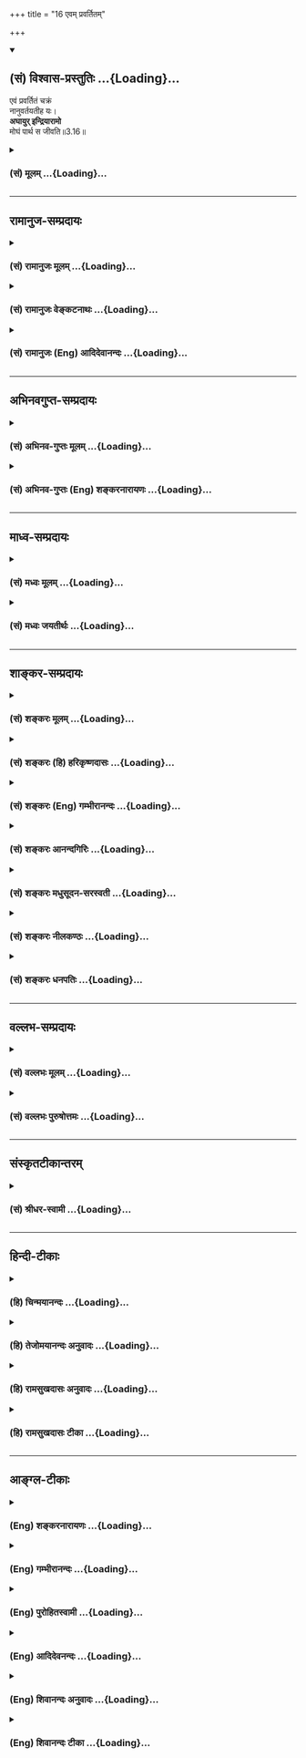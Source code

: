 +++
title = "16 एवम् प्रवर्तितम्"

+++
<div class="js_include" newlevelforh1="2" title="(सं) विश्वास-प्रस्तुतिः" unfilled url="/mahAbhAratam/vyAsaH/shlokashaH/06-bhIShma-parva/03-bhagavad-gItA-parva/saMskRtam/vishvAsa-prastutiH/03_karma-yogaH/16_evam_pravartitam.md">
<details open><summary><h2>(सं) विश्वास-प्रस्तुतिः ...{Loading}...</h2></summary>

एवं प्रवर्तितं चक्रं  
नानुवर्तयतीह यः।  
**अघायुर् इन्द्रियारामो**  
मोघं पार्थ स जीवति॥3.16॥
</details>
</div>
<div class="js_include collapsed" newlevelforh1="3" title="(सं) मूलम्" unfilled url="/mahAbhAratam/vyAsaH/shlokashaH/06-bhIShma-parva/03-bhagavad-gItA-parva/saMskRtam/mUlam/03_karma-yogaH/16_evam_pravartitam.md">
<details><summary><h3>(सं) मूलम् ...{Loading}...</h3></summary>

एवं प्रवर्तितं चक्रं नानुवर्तयतीह यः।  
अघायुरिन्द्रियारामो मोघं पार्थ स जीवति।।3.16।।
</details>
</div>


_________________
## रामानुज-सम्प्रदायः
<div class="js_include collapsed" newlevelforh1="3" title="(सं) रामानुजः मूलम्" unfilled url="/mahAbhAratam/vyAsaH/shlokashaH/06-bhIShma-parva/03-bhagavad-gItA-parva/saMskRtam/rAmAnujaH/mUlam/03_karma-yogaH/16_evam_pravartitam.md">
<details><summary><h3>(सं) रामानुजः मूलम् ...{Loading}...</h3></summary>

।।3.16।।**एवं** परमपुरुषेण **प्रवर्तितम्** इदं **चक्रम्**अन्नाद् भवन्ति
भूतानि इत्यत्र भूतशब्दनिर्दिष्टानि सजीवानि शरीराणि। पर्जन्यादन्नम्
यज्ञात् पर्जन्यः यज्ञश्च कर्तृव्यापारानुरूपात् कर्मणः कर्म च सजीवात्
शरीरात् सजीवं शरीरं च पुनरन्नाद् इति अन्योन्यकार्यकारणभावेन चक्रवत्
परिवर्तमानम् **इह** साधने वर्तमानो **यः** कर्मयोगाधिकारी ज्ञानयोगाधिकारी
वा **न अनुवर्तयति** न प्रवर्तयति यज्ञशिष्टेन देहधारणम् अकुर्वन् सः
**अघायुः** भवति अघारम्भाय एव अस्य आयुः अघपरिणतं वा उभयरूपं वा सः
अघायुः। अत एव **इन्द्रियारामो** भवति न आत्मारामः इन्द्रियाणि एव अस्य
उद्यानानि भवन्ति अयज्ञशिष्टवर्द्धितदेहमनस्त्वेन उद्रिक्तरजस्तमस्कः
आत्मावलोकनविमुखतया विषयभोगैकरतिः भवति अतो ज्ञानयोगादौ यतमानः अति
निष्फलप्रयत्नतया **मोघं पार्थ स जीवति। असाधनायत्तात्मदर्शनस्य मुक्तस्य एव
महायज्ञादिवर्णाश्रमोचितकर्मानारम्भ इत्याह**

</details>
</div>
<div class="js_include collapsed" newlevelforh1="3" title="(सं) रामानुजः वेङ्कटनाथः" unfilled url="/mahAbhAratam/vyAsaH/shlokashaH/06-bhIShma-parva/03-bhagavad-gItA-parva/saMskRtam/rAmAnujaH/venkaTanAthaH/03_karma-yogaH/16_evam_pravartitam.md">
<details><summary><h3>(सं) रामानुजः वेङ्कटनाथः ...{Loading}...</h3></summary>

  
  
।।3.16।। प्रवर्तितमित्यस्य प्रवर्तकापेक्षायांसह यज्ञैः 2।10 इत्यादिना
प्रकृतोदेवान् भावयत 3।11 इत्यादिना यज्ञेषु प्रजाः प्रवर्तयन्
प्रजापतिरेवासौ भवितुमर्हतीत्यभिप्रायेणोक्तं परमपुरुषेणेति।
लोकदृष्टिशास्त्रदृष्टिभ्यां
सिद्धमन्याशक्यत्वमपरोक्षयतेवोक्तंइदमिति। अन्नात् इत्यादिना पुनरपिअन्नात्
इत्यन्तेन चक्रत्वं व्यज्यते। न तावदत्र भूतशब्देन भवनक्रियायोगिमात्रं
निर्दिश्यते महदादेः कार्यस्यान्नजन्यत्वाभावात् अत एव न महाभूतानि नापि
वेतालादिसहपठितभूतजातिः तत्कथनस्यात्रानुपयुक्तत्वात् अन्नजन्यत्वे
विशेषाभावाच्च। नापि शरीरमात्रं केवलस्य शरीरस्यानुत्पत्तेः
शरीरलक्षणाक्रान्तस्य सर्वस्यान्नजन्यत्वाभावाच्च नापि केवलजीवः
तत्स्वरूपनित्यत्वादेरुक्तत्वात्। अतः परिशेषाद्भूतशब्दोऽत्र
जीवविशिष्टाचित्परिणामविशेषपर इत्यभिप्रायेणोक्तंसजीवानि शरीराणीति। कर्म
ब्रह्मोद्भवंब्रह्माक्षरसमुद्भवम् इत्याभ्यां फलितं समुच्चित्य
चक्रत्वसिद्ध्यर्थं निर्दिशतिकर्म
सजीवाच्छरीरादिति। अन्योन्यकार्यकारणभावेनेति यथासम्भवं साक्षात्परम्परया च
सिद्धमुक्तम् न हि साक्षात् सर्वेषामन्योन्यकार्यत्वं कारणत्वं वा
अन्योन्याश्रयग्रस्तत्वात् यद्वा कस्यचित्कार्यत्वं कस्यचित्कारणत्वं च
सङ्कलय्यान्योन्यकार्यकारणभाव उक्तः। चक्रशब्दोपचारनिमित्तं व्यनक्ति
चक्रवत्परिवर्तमानमिति। इह लोके वर्तमानो यः पुरुष इति अधिकरणाधिकर्तव्ययोः
सामान्यनिर्देशादपि इह साधने वर्तमानो योऽधिकारिविशेष इति विशेषपरामर्श
एवोचितः इदं शब्दादेः सन्निहितपरामर्शप्रावण्यात् अनपेक्षिताभिधानादपि
अपेक्षिताभिधानौचित्याच्च इतिसाधने वर्तमाने इत्यादेर्भावः।
अनुवर्तयतीत्यत्रानुमन्तृत्वादिमात्रव्यवच्छेदार्थं
पुरुषव्यापारप्राधान्यद्योतनार्थं चप्रवर्तयतीति व्याख्यातम्। श्लोके
चानुशब्दप्रयोगः परमपुरुषप्रवर्तितानुप्रवर्तनरूपत्वात् प्रवाहरूपत्वाद्वा।
अघायुरित्यादीनां त्रयाणां पृथक्पृथग्दोषत्वव्यक्त्यर्थं
पूर्वपूर्वस्योत्तरोत्तरहेतुत्वज्ञापनार्थं च भवतीति पृथग्वाक्यकरणम्।
अघकारणत्वादपकार्यत्वात्
उभयसङ्ग्राहकाघसम्बन्धित्वमात्राद्वाऽत्राघशब्देनायुषो लक्षणेत्यभिप्रायेण
अघारम्भायैवेत्यादि निर्वाहत्रयमुक्तम् अत एवेति।
उक्तप्रकारेणाघायुष्ट्वादेवेत्यर्थः। इन्द्रियारामः इत्यस्याभिप्रेतं
व्यवच्छेद्यमाह नात्माराम इति।
विशेषणत्वादिसिद्धव्यवच्छेदाभिप्रायसिद्ध्यर्थं समासतदंशयोरर्थमाह
इन्द्रियाण्येवेति। इन्द्रियाणां कथमारामत्वमिति शङ्कायांएवं प्रवर्तितम्
इत्यादिनाइन्द्रियारामः इत्यन्तेन फलितमाह अयज्ञशिष्टेति। अत इति
विषयभोगैकरतित्वादित्यर्थः। स इति निर्देशस्य
पूर्वव्याख्यातप्रकारयच्छब्दार्थविषयत्वात्। मोघशब्दस्य
निष्फलप्रयत्नताविषयस्य प्रतिहन्तव्यप्रयत्नसाकाङ्क्षत्वाच्चाह ज्ञानयोगादौ
यतमानोऽपीति।

</details>
</div>
<div class="js_include collapsed" newlevelforh1="3" title="(सं) रामानुजः (Eng) आदिदेवानन्दः" unfilled url="/mahAbhAratam/vyAsaH/shlokashaH/06-bhIShma-parva/03-bhagavad-gItA-parva/saMskRtam/rAmAnujaH/english/AdidevAnandaH/03_karma-yogaH/16_evam_pravartitam.md">
<details><summary><h3>(सं) रामानुजः (Eng) आदिदेवानन्दः ...{Loading}...</h3></summary>

3.16 Thus this wheel is set in motion by the Supreme Person: From food arise embodied selves which are denoted by the word 'beings': from rain food; from sacrifice rain; sacrifice from activities which constitute the exercise of an agent; and activity from the embodied self; and again the body endowed with life from food. In this manner there is a seence which revolves like a wheel through the mutual relations of cause and effect. Hence, He who is engaged in spiritual practice - whether one is alified for Karma Yoga or Jnana Yoga - if he does not follow, i.e., does not keep in motion the wheel which revolves in a circle through mutual relation of cause and effect - that person by not maintaining his bodily subsistence by means of the 'remainder of sacrifice,' lives in sin. His life begins in sin or develops in sin, or is of both these kinds; he lives the life of sin. Thus he is a reveller in his senses and not in his self. The senses become the pleasure-gardens of one whose mind and body are not nourished by the 'remainders of sacrifices.' Rajas and Tamas preponderate in his body. Being thus turned away from the vision of the self, he rejoices only in the enjoyment of the senses. Therefore,
even if he were to attempt for the vision of the self, it will be fruitless. So he lives in vain, O Arjuna. Sri Krsna now says that there is no need for the performance of the 'great sacrifices' etc., according to his station and stage of life, only in respect of a liberated person whose vision of the self does not depend on any external means.

</details>
</div>


_________________
## अभिनवगुप्त-सम्प्रदायः
<div class="js_include collapsed" newlevelforh1="3" title="(सं) अभिनव-गुप्तः मूलम्" unfilled url="/mahAbhAratam/vyAsaH/shlokashaH/06-bhIShma-parva/03-bhagavad-gItA-parva/saMskRtam/abhinava-guptaH/mUlam/03_karma-yogaH/16_evam_pravartitam.md">
<details><summary><h3>(सं) अभिनव-गुप्तः मूलम् ...{Loading}...</h3></summary>

।।3.16।। एवमिति। यस्तु एवं नाङ्गीकरोति स पापमयः। यतः +++(N अतः)+++ स
इन्द्रियेष्वेव रमते नात्मनि।

</details>
</div>
<div class="js_include collapsed" newlevelforh1="3" title="(सं) अभिनव-गुप्तः (Eng) शङ्करनारायणः" unfilled url="/mahAbhAratam/vyAsaH/shlokashaH/06-bhIShma-parva/03-bhagavad-gItA-parva/saMskRtam/abhinava-guptaH/english/shankaranArAyaNaH/03_karma-yogaH/16_evam_pravartitam.md">
<details><summary><h3>(सं) अभिनव-गुप्तः (Eng) शङ्करनारायणः ...{Loading}...</h3></summary>

3.16 Evam etc. On the other hand, he, who does not accept as stated
above, is full of sins. For, he enjoys only in the sense-organs and not
in the Self.

</details>
</div>


_________________
## माध्व-सम्प्रदायः
<div class="js_include collapsed" newlevelforh1="3" title="(सं) मध्वः मूलम्" unfilled url="/mahAbhAratam/vyAsaH/shlokashaH/06-bhIShma-parva/03-bhagavad-gItA-parva/saMskRtam/madhvaH/mUlam/03_karma-yogaH/16_evam_pravartitam.md">
<details><summary><h3>(सं) मध्वः मूलम् ...{Loading}...</h3></summary>

।।3.16।। तानि चाक्षराणि भूताभिव्यङ्ग्यानीति चक्रम्। तदेतज्जगच्चक्रं यो
नानुवर्तयति स तद्विनाशकत्वादघायुः पापनिमित्तमेव यस्यायुः सोऽघायुः।

</details>
</div>
<div class="js_include collapsed" newlevelforh1="3" title="(सं) मध्वः जयतीर्थः" unfilled url="/mahAbhAratam/vyAsaH/shlokashaH/06-bhIShma-parva/03-bhagavad-gItA-parva/saMskRtam/madhvaH/jayatIrthaH/03_karma-yogaH/16_evam_pravartitam.md">
<details><summary><h3>(सं) मध्वः जयतीर्थः ...{Loading}...</h3></summary>

।।3.16।। नन्वत्र कार्यकारणपरम्परैवोक्ता न चक्रं तत्कथं उच्यतेएवं
प्रवर्तितं चक्रम् इति तत्राह **तानि चे**ति। तानि वेदाख्यानि।
चक्राप्रवृत्तौ कथमघायुष्ट्वादिकं इत्यतो व्याचष्टे **तदेतदि**ति।
आयुषोऽघत्वाभावात् कथमघायुः इत्यत आह **पापे**ति।
तादर्थ्यात्ताच्छब्द्यमित्यर्थः।

</details>
</div>


_________________
## शाङ्कर-सम्प्रदायः
<div class="js_include collapsed" newlevelforh1="3" title="(सं) शङ्करः मूलम्" unfilled url="/mahAbhAratam/vyAsaH/shlokashaH/06-bhIShma-parva/03-bhagavad-gItA-parva/saMskRtam/shankaraH/mUlam/03_karma-yogaH/16_evam_pravartitam.md">
<details><summary><h3>(सं) शङ्करः मूलम् ...{Loading}...</h3></summary>

।।3.16।। **एवम्** इत्थम् ईश्वरेण वेदयज्ञपूर्वक जगच्**चक्रं**
**प्रवर्तितं न अनुवर्तयति इह** लोके **यः** कर्मणि अधिकृतः सन् **अघायुः**
अघं पापम् आयुः जीवनं यस्य सः अघायुः पापजीवनः इति यावत्।
**इन्द्रियारामः** इन्द्रियैः आरामः आरमणम् आक्रीडा विषयेषु यस्य सः
इन्द्रियारामः **मोघं** वृथा **हे पार्थ स जीवति**।। तस्मात् अज्ञेन
अधिकृतेन कर्तव्यमेव कर्मेति प्रकरणार्थः। प्राक्
आत्मज्ञाननिष्ठायोग्यताप्राप्तेः तादर्थ्येन कर्मयोगानुष्ठानम् अधिकृतेन
अनात्मज्ञेन कर्तव्यमेवेत्येतत् न कर्मणामनारम्भात् इत्यत आरभ्य
शरीरयात्रापि च ते न प्रसिध्येदकर्मणः इत्येवमन्तेन प्रतिपाद्य यज्ञार्थात्
कर्मणोऽन्यत्र इत्यादिना मोघं पार्थ स जीवति इत्येवमन्तेनापि ग्रन्थेन
प्रासङ्गिकम् अधिकृतस्य अनात्मविदः कर्मानुष्ठाने बहु कारणमुक्तम्। तदकरणे
च दोषसंकीर्तनं कृतम्।। एवं स्थिते किमेवं प्रवर्तितं चक्रं
सर्वेणानुवर्तनीयम् आहोस्वित् पूर्वोक्तकर्मयोगानुष्ठानोपायप्राप्याम्
अनात्मविदः ज्ञानयोगेनैव निष्ठाम् आत्मविद्भिः साङ्ख्यैः
अनुष्ठेयामप्राप्तेनैव इत्येवमर्थम् अर्जुनस्य प्रश्नमाशङ्क्य स्वयमेव वा
शास्त्रार्थस्य विवेकप्रतिपत्त्यर्थम् एतं वै तमात्मानं विदित्वा
निवृत्तमिथ्याज्ञानाः सन्तः ब्राह्मणाः मिथ्याज्ञानवद्भिः अवश्यं
कर्तव्येभ्यः पुत्रैषणादिभ्यो व्युत्थायाथ भिक्षाचर्यं
शरीरस्थितिमात्रप्रयुक्तं चरन्ति न तेषामात्मज्ञाननिष्ठाव्यतिरेकेण अन्यत्
कार्यमस्ति इत्येवं श्रुत्यर्थमिह गीताशास्त्रे
प्रतिपिपादयिषितमाविष्कुर्वन् आह भगवान्

</details>
</div>
<div class="js_include collapsed" newlevelforh1="3" title="(सं) शङ्करः (हि) हरिकृष्णदासः" unfilled url="/mahAbhAratam/vyAsaH/shlokashaH/06-bhIShma-parva/03-bhagavad-gItA-parva/saMskRtam/shankaraH/hindI/harikRShNadAsaH/03_karma-yogaH/16_evam_pravartitam.md">
<details><summary><h3>(सं) शङ्करः (हि) हरिकृष्णदासः ...{Loading}...</h3></summary>

।।3.16।। इस लोकमें जो मनुष्य कर्माधिकारी होकर इस प्रकार ईश्वरद्वारा वेद
और यत्नपूर्वक चलाये हुए इस जगत्चक्रके अनुसार ( वेदाध्ययनयज्ञादि ) कर्म
नहीं करता हे पार्थ वह पापायु अर्थात् पापमय जीवनवाला और इन्द्रियारामी
अर्थात् इन्द्रियोंद्वारा विषयोंमें रमण करनेवाला व्यर्थ ही जीता है उस
पापीका जीना व्यर्थ ही है। इसलिये इस प्रकरणका अर्थ यह हुआ कि अज्ञानी
अधिकारीको कर्म अवश्य करना चाहिये। अनात्मज्ञ अधिकारी पुरुषको आत्मज्ञानकी
योग्यता प्राप्त होनेके पहले ज्ञाननिष्ठाप्राप्तिके लिये कर्मयोगका
अनुष्ठान अवश्य करना चाहिये यह न कर्मणामनारम्भात् यहाँसे लेकर
शरीरयात्रापि च ते न प्रसिद्ध्येदकर्मणः इस श्लोकतकके वर्णनसे प्रतिपादन
करके यज्ञार्थात्कर्मणोऽन्यत्र से लेकर मोघं पार्थ स जीवति तकके ग्रन्थसे
भी आत्मज्ञानसे रहित कर्माधिकारीके लिये कर्मोंके अनुष्ठान करनेमें बहुतसे
प्रसङ्गानुकूल कारण कहे गये तथा उन कर्मोंके न करनेमें बहुतसे दोष भी
बतलाये गये। यदि ऐसा है तो क्या इस प्रकार चलाये हुए इस सृष्टिचक्रके
अनुसार सभीको चलना चाहिये अथवा पूर्वोक्त कर्मयोगानुष्ठानरूप उपायसे
प्राप्त होनेवाली और आत्मज्ञानी साङ्ख्ययोगियोंद्वारा सेवन किये जाने योग्य
ज्ञानयोगसे ही सिद्ध होनेवाली निष्ठाको न प्राप्त हुए अनात्मज्ञको ही इसके
अनुसार बर्तना चाहिये ( या तो ) इस प्रकार अर्जुनके प्रश्नकी आशङ्का करके (
भगवान् बोले )

</details>
</div>
<div class="js_include collapsed" newlevelforh1="3" title="(सं) शङ्करः (Eng) गम्भीरानन्दः" unfilled url="/mahAbhAratam/vyAsaH/shlokashaH/06-bhIShma-parva/03-bhagavad-gItA-parva/saMskRtam/shankaraH/english/gambhIrAnandaH/03_karma-yogaH/16_evam_pravartitam.md">
<details><summary><h3>(सं) शङ्करः (Eng) गम्भीरानन्दः ...{Loading}...</h3></summary>

3.16 O Partha, sah, he; jivati, lives; mogham, in vain; yah, who, though
competent for action; na anuvartayati, does not follow; iha, here, in
the world; cakram, the wheel of the world; evam, thus; pravartitam, set
in motion, by God, on the basis of the Vedas and the sacrifices;
aghayuh, whose life (ayuh) is sinful (agham), i.e. whose life is vile;
and indriya-aramah, who indulges in the senses-who has his arama, sport,
enjoyment, with objects, indriyaih, through the senses. Therefore, the
gist of the topic under discussion is that action must be undertaken by
one who is alified (for action) but is unenlightened. In the verses
beginning from, '(A person does not attain freedom from action by
adstaining from action' (4) and ending with, 'You perform the obligatory
duties৷৷.And, through inaction, even the maintenance of your body will
not be possible' (8), it has been proved that before one attains fitness
for steadfastness in the knowledge of the Self, it is the bounden duty
of a person who is alified for action, but is not enlightened, to
undertake Karma-yoga for that purpose. And then, also in the verses
commencing from '(This man becomes bound) by actions other than that
action meant for God' (9) and ending with 'O Partha, he lives in vain,'
many reasons \[Such as, that it pleases God, secures the affection of
the gods, and so on.\] have been incidentally stated as to why a
competent person has to undertake actions; and the evils arising from
their non-performance have also been emphatically declared. Such being
the conclusion, the estion arises whether the wheel thus set in motion
should be followed by all, or only by one who is ignorant of the Self
and has not attained to the steadfastness which is fit to be practised
by the Sankhyas, the knowers of the Self, through the Yoga of Knowledge
only, and which is acired by one ignorant of the Self through the means
of the practice of Karma-yoga mentioned above; Either anticipating
Arjuna's estion to this effect, or in order to make the meaning of the
scripture (Gita) clearly understood, the Lord, revealing out of His own
accord that the following substance of the Upanisads-Becoming freed from
false knowledge by knowing this very Self, the Brahmanas renounce what
is a compulsory duty for those having false knoweldge, viz, desire for
sons, etc., and then lead a mendicant life just for the purpose of
maintaining the body; they have no duty to perform other than
steadfastness in the knowledge of the Self (cf. Br. 3.5.1)-has been
presented here in the Gita, says:

</details>
</div>
<div class="js_include collapsed" newlevelforh1="3" title="(सं) शङ्करः आनन्दगिरिः" unfilled url="/mahAbhAratam/vyAsaH/shlokashaH/06-bhIShma-parva/03-bhagavad-gItA-parva/saMskRtam/shankaraH/AnandagiriH/03_karma-yogaH/16_evam_pravartitam.md">
<details><summary><h3>(सं) शङ्करः आनन्दगिरिः ...{Loading}...</h3></summary>

।।3.16।। अधिकृतेनाध्ययनादिद्वारा
जगच्चक्रमनुवर्तनीयमन्यथेश्वराज्ञातिलङ्घिनस्तस्य प्रत्यवायः स्यादित्याह
**एवमिति।**न कर्मणामनारम्भात् इत्यादिनोक्तमुपसंहरति **तस्मादिति।**
जगच्चक्रस्य प्रागुक्तप्रकारेणानुवर्तने वृथा जीवनमघसाधनं
यस्मात्तस्माज्जीवता नियतं कर्म कर्तव्यमित्यर्थः। यद्यधिकृतेन कर्तव्यमेव
कर्म तर्हि किमित्यज्ञेनेति विशिष्यते ज्ञाननिष्ठेनापि
तत्कर्तव्यमेवाधिकृतत्वाविशेषादित्याशङ्क्य पूर्वोक्तमनुवदति **प्रागिति।**
नहि ज्ञानकर्मणोर्विरोधाज्ज्ञाननिष्ठेन कर्म कर्तुं शक्यते तथा
चानात्मज्ञेनैव चित्तशुद्ध्यादिपरंपरया ज्ञानार्थं कर्मानुष्ठेयमिति
प्रतिपादितमित्यर्थः। तर्हि यज्ञार्थादित्यादि। किमर्थं नहि तत्र
ज्ञाननिष्ठा प्रतिपाद्यते कर्मनिष्ठा तु पूर्वमेवोक्तत्वान्नात्र
वक्तव्येत्याशङ्क्य वृत्तमर्थान्तरमनुवदति **प्रतिपाद्येति।**
प्रासङ्गिकमज्ञस्य कर्मकर्तव्यतोक्तिप्रसङ्गागतमिति यावद्
बहुकारणमीश्वरप्रसादो देवताप्रीतिश्चेत्यादि दोषसंकीर्तनंतैर्दत्तानप्रदाय
इत्यादि।

</details>
</div>
<div class="js_include collapsed" newlevelforh1="3" title="(सं) शङ्करः मधुसूदन-सरस्वती" unfilled url="/mahAbhAratam/vyAsaH/shlokashaH/06-bhIShma-parva/03-bhagavad-gItA-parva/saMskRtam/shankaraH/madhusUdana-sarasvatI/03_karma-yogaH/16_evam_pravartitam.md">
<details><summary><h3>(सं) शङ्करः मधुसूदन-सरस्वती ...{Loading}...</h3></summary>

।।3.16।। भवत्वेवं ततः किं फलितमित्याह आदौ
परमेश्वरात्सर्वावभासकनित्यनिर्दोषवेदाविर्भावः ततः
कर्मपरिज्ञानंततोऽनुष्ठानाद्धर्मोत्पादः ततः पर्जन्यस्ततोऽन्नं ततो भूतानि
पुनस्तथैव भूतानां कर्मप्रवृत्तिरित्येवं परमेश्वरेण प्रवर्तितं चक्रं
सर्वजगन्निर्वाहकं यो नानुवर्तयति नानुतिष्ठति सोऽघायुः पापजीवनो मोघं
व्यर्थमेव जीवति। हे पार्थ तस्य जीवनान्मरणमेव वरम्। जन्मान्तरे
धर्मानुष्ठानसंभवादित्यर्थः। तथाच श्रुतिःअथो अयं वा आत्मा सर्वेषां
भूतानां लोकः स यज्जुहोति यद्यजते तेन देवानां लोकोऽथ यदनुब्रूते तेन
ऋषीणामथ यत्पितृभ्यो निपृणाति यत्प्रजामिच्छते तेन पितॄणामथ
यन्मनुष्यान्वासयते यदेभ्योऽशनं ददाति तेन मनुष्याणामथ यत्पशुभ्यस्तृणोदकं
विन्दति तेन पशूनां यदस्य गृहेषु श्वापदा वयांस्यापिपीलिकाभ्य उपजीवन्ति
तेन तेषां लोकः इति। ब्रह्मविदं व्यावर्तयति इन्द्रियाराम इति। यत
इन्द्रियैर्विषयेष्वारमति अतः कर्माधिकारी
संस्तदकरणात्पापमेवाविचिन्वन्व्यर्थमेव जीवतीत्यभिप्रायः।

</details>
</div>
<div class="js_include collapsed" newlevelforh1="3" title="(सं) शङ्करः नीलकण्ठः" unfilled url="/mahAbhAratam/vyAsaH/shlokashaH/06-bhIShma-parva/03-bhagavad-gItA-parva/saMskRtam/shankaraH/nIlakaNThaH/03_karma-yogaH/16_evam_pravartitam.md">
<details><summary><h3>(सं) शङ्करः नीलकण्ठः ...{Loading}...</h3></summary>

।।3.16।। भवत्वेवं ततः किं फलितमित्यत आह **एवमिति।** भूतानामादौ
वेदाधिगमस्ततः कर्मानुष्ठानं ततो देवानां तृप्तिस्ततो वृष्टिस्ततोऽन्नं ततो
भूतानि तेषां वेदाधिगम इत्येवंरूपं चक्रमिव चक्रं निरन्तरमावर्तमानं
जगद्यात्रानिर्वाहक नानुवर्तयति नानुतिष्ठति सोऽघायुः पापजीवनः
इन्द्रियारामो न तु धर्माराम आत्मारामो वा मोघं व्यर्थं दंशमशकादिवज्जीवति।
यस्त्वेतदनुवर्तयति स जगदुपकारको धन्य इति भावः। तथा च श्रुतिःअथो अयं वा
आत्मा सर्वेषां भूतानां लोकः स यज्जुहोति यद्यजते तेन देवानां लोकोऽथ
यदनुब्रूते तेन ऋषीणामथ यत्पितृभ्यो निपृणाति यत्प्रजामिच्छति तेन
पितॄणामथ यन्मनुष्यान्वासयते यदेभ्योऽशनं ददाति तेन मनुष्याणामथ
यत्पशुभ्यस्तृणोदकं विन्दति तेन पशूनां यदस्य गृहेषु श्वापदो
वयांस्यापिपीलिकाभ्य उपजीवन्ति तेन तेषां लोकः इति।

</details>
</div>
<div class="js_include collapsed" newlevelforh1="3" title="(सं) शङ्करः धनपतिः" unfilled url="/mahAbhAratam/vyAsaH/shlokashaH/06-bhIShma-parva/03-bhagavad-gItA-parva/saMskRtam/shankaraH/dhanapatiH/03_karma-yogaH/16_evam_pravartitam.md">
<details><summary><h3>(सं) शङ्करः धनपतिः ...{Loading}...</h3></summary>

।।3.16।। फलितमाह। एवमीश्वरेण वेदयज्ञपूर्वकं जगच्चकं प्रवर्तितं य इहलोके
कर्माधिकृतो नानुवर्तयति नानुतिष्ठति स अधायुरघं पापमायुर्जीवनं यस्य स
इन्द्रियैरारमणं विषयसेवनं यस्य सः व्यर्थं जीवति। त्वया तु
जगच्चक्रप्रवर्तकस्य ममानुसरणमवश्यं कर्तव्यमिति द्योतयन्नाह **पार्थेति।**
तस्मादज्ञेनाधिकृतेन कर्म कर्तव्यमेवेति प्रकरणार्थः।

</details>
</div>


_________________
## वल्लभ-सम्प्रदायः
<div class="js_include collapsed" newlevelforh1="3" title="(सं) वल्लभः मूलम्" unfilled url="/mahAbhAratam/vyAsaH/shlokashaH/06-bhIShma-parva/03-bhagavad-gItA-parva/saMskRtam/vallabhaH/mUlam/03_karma-yogaH/16_evam_pravartitam.md">
<details><summary><h3>(सं) वल्लभः मूलम् ...{Loading}...</h3></summary>

।।3.16।। यस्मादेवं प्रजापतिना कृतोपदेशेनैव भूतानां पुरुषार्थसिद्ध्यर्थं
कर्माज्ञप्तं प्रवर्त्तितम् तस्मात्तदननुवर्त्तयतो वृथैव जीवितमित्याह एवं
प्रवर्त्तित्तमिति। कर्मचक्रं कर्मणोऽनुशासनं वा यो नर इन्द्रियारामो
नानुसरति।

</details>
</div>
<div class="js_include collapsed" newlevelforh1="3" title="(सं) वल्लभः पुरुषोत्तमः" unfilled url="/mahAbhAratam/vyAsaH/shlokashaH/06-bhIShma-parva/03-bhagavad-gItA-parva/saMskRtam/vallabhaH/puruShottamaH/03_karma-yogaH/16_evam_pravartitam.md">
<details><summary><h3>(सं) वल्लभः पुरुषोत्तमः ...{Loading}...</h3></summary>

  
  
।।3.16।। एवं भगवदात्मकं कर्म यो न करोति तस्य व्यर्थं जीवनमित्याह एवमिति।
एवं प्रकारेण प्रवर्तितं चक्रं स्वतःप्रवृत्तं मदिच्छया मत्क्रीडार्थं
प्रवृत्तं यो नानुवर्तयति नानुतिष्ठति स अघायुः पापायुः पापमेवायुर्यस्य
तादृशः। इन्द्रियारामः इन्द्रियेष्वेव इन्द्रियार्थं वा आरमति न तु मदर्थं
मयि वा अतो मोघं व्यर्थं स जीवति। पार्थेति सम्बोधनात् स्वभक्तत्वात्तव तथा
ज्ञानमनुचितमिति ज्ञापितम्।  
  

</details>
</div>


_________________
## संस्कृतटीकान्तरम्
<div class="js_include collapsed" newlevelforh1="3" title="(सं) श्रीधर-स्वामी" unfilled url="/mahAbhAratam/vyAsaH/shlokashaH/06-bhIShma-parva/03-bhagavad-gItA-parva/saMskRtam/shrIdhara-svAmI/03_karma-yogaH/16_evam_pravartitam.md">
<details><summary><h3>(सं) श्रीधर-स्वामी ...{Loading}...</h3></summary>

।।3.16।। यस्मादेवं परमेश्वरेणैव भूतानां पुरुषार्थसिद्धये कर्मादिचक्रं
प्रवर्तितं तस्मात्तदुकुर्वतो वृथैव जीवितमित्याह **एवमिति।**
परमेश्वरवाक्यभूताद्वेदाख्याद्ब्रह्मणः पुरुषाणां कर्मणि प्रवृत्तिः ततः
कर्मनिष्पत्तिः ततः पर्जन्यः ततोऽन्नम् ततो भूतानि भूतानां च पुनस्तथैव
कर्मणि प्रवृत्तिरित्येवं प्रवर्तितं चक्रं यो नानुवर्तयति नानुतिष्ठति
सोऽघायुः अघं पापरुपमायुर्यस्य सः। यत इन्द्रियैर्विषयेष्वेव रमति न तु
ईश्वराराधनार्थे कर्मणि। अतो मोघं व्यर्थ स जीवति।

</details>
</div>


_________________
## हिन्दी-टीकाः
<div class="js_include collapsed" newlevelforh1="3" title="(हि) चिन्मयानन्दः" unfilled url="/mahAbhAratam/vyAsaH/shlokashaH/06-bhIShma-parva/03-bhagavad-gItA-parva/hindI/chinmayAnandaH/03_karma-yogaH/16_evam_pravartitam.md">
<details><summary><h3>(हि) चिन्मयानन्दः ...{Loading}...</h3></summary>

।।3.16।। खनिज वनस्पति एवं पशु जगत् के समस्त सदस्य अपनी स्वाभाविक
प्रवृत्ति से ही यज्ञ भावना का पालन करते हुए प्रकृति में प्रवर्तित
कर्मचक्र के निर्विघ्न चलने में अपना योगदान देते हैं। केवल मनुष्य को ही
यह स्वतन्त्रता है कि चाहे तो वह इसका पालन करे अथवा विरोध। जब तक किसी
पीढ़ी के अधिकसेअधिक लोग सामंजस्यकेनियम के अनुसार जीवन जीते हैं तब तक
उतनी ही अधिक मात्रा में वे सुख समृद्धि से सम्पन्न होकर रहते हैं। ऐसे काल
को ही सामाजिक और सांस्कृतिक जीवन का स्वर्ण युग कहा जाता है।  
  
परन्तु सभी मनुष्यों के लिये सदैव यह सम्भव नहीं होता कि वे इस सनातन नियम
का दृढ़तापूर्वक पालन कर सकें। इतिहास के किसीकिसी काल में मनुष्य इस नियम
के विरुद्ध खड़ा हो जाता है और तब जीवन में शांति और विकास का राज्य विखरता
हुआ अन्त में मात्र खण्डहर रह जाता है। ऐसे तिमिराच्छन्न युग निराशा और
अशांति युद्ध और महामारी बाढ़ और अकाल से प्रताड़ित और त्रस्त युग होते
हैं। स्वाभाविक ही मन में यह प्रश्न उठता है कि सुख शान्ति का उज्ज्वल दिवस
अस्त होकर जगत् में निराशा और अविवेक की अन्धकारपूर्ण रात्रि आने का क्या
कारण है इसका उत्तर गीता में दिया गया हुआ है।  
  
व्यक्तियों से समाज बनता है। किसी समाज की उपलब्धियों के कारण हम उसे कितना
ही गौरवान्वित करें फिर भी समाज के निर्माता व्यक्तियों के व्यक्तिगत
योगदान की अवहेलना नहीं की जा सकती। व्यक्तियों के योग्य होने पर समाज
सरलता से आगे बढ़ता है। परन्तु इकाई रूप व्यक्तियों का त्रुटिपूर्णसंगठन
होने पर सम्पूर्ण समाज रूपी महल ही ढह जाता है। मनुष्य का विनाशकारी जीवन
प्रारम्भ होता है उसके अत्यधिक इन्द्रियों के विषय में रमने से देह को ही
अपना स्वरूप समझकर उसके पोषण एवं सुखसुविधाओं का ध्यान रखने में ही वे
व्यस्त हो जाते हैं। अत्यधिक देहासक्ति के कारण वे पशुवत विषयोपभोग के
अतिरिक्त जीवन का अन्य श्रेष्ठ लक्ष्य ही नहीं जानते और इसलिये उच्च जीवन
जीने के मार्ग के ज्ञान की भी उन्हे कोई आवश्यकता अनुभव नहीं होती। ऐसे युग
में कोई भी व्यक्ति यज्ञ की भावना से कर्म करने में प्रवृत्त नहीं होता
जिसके बिना उत्पादन के लिये अनुकूल परिस्थितियाँ (पर्जन्य) नहीं बनतीं
जिससे कि उत्पादन क्षमता (देव) आनन्ददायक पोषक वस्तुओं (अन्न) के रूप में
प्रगट हो सकें। विषयों के भोगियों को यहां इन्द्रिया रामा कहा गया जिनमें
से प्रत्येक व्यक्ति केवल अपने ही भोग की चिन्ता करता है और अनजाने ही
विश्व के कर्मचक्र में घर्षण उत्पन्न करता है। इन लोगों का जीवन पापपूर्ण
माना गया है और गीता का कथन है वे व्यर्थ ही जीते हैं।  
  
अब एक प्रश्न है क्या इस प्रकार प्रवर्तित चक्र का पालन सबको अनिवार्य है
अथवा केवल उसके लिये जिसे ज्ञानयोग में अभी निष्ठा प्राप्त नहीं हुई है
उत्तर में भगवान् कहते हैं

</details>
</div>
<div class="js_include collapsed" newlevelforh1="3" title="(हि) तेजोमयानन्दः अनुवादः" unfilled url="/mahAbhAratam/vyAsaH/shlokashaH/06-bhIShma-parva/03-bhagavad-gItA-parva/hindI/tejomayAnandaH/anuvAdaH/03_karma-yogaH/16_evam_pravartitam.md">
<details><summary><h3>(हि) तेजोमयानन्दः अनुवादः ...{Loading}...</h3></summary>

।।3.16।। जो पुरुष यहाँ इस प्रकार प्रवर्तित हुए चक्र का अनुवर्तन नहीं
करता हे पार्थ इंन्द्रियों में रमने वाला वह पाप आयु पुरुष व्यर्थ ही जीता
है।।  
  

</details>
</div>
<div class="js_include collapsed" newlevelforh1="3" title="(हि) रामसुखदासः अनुवादः" unfilled url="/mahAbhAratam/vyAsaH/shlokashaH/06-bhIShma-parva/03-bhagavad-gItA-parva/hindI/rAmasukhadAsaH/anuvAdaH/03_karma-yogaH/16_evam_pravartitam.md">
<details><summary><h3>(हि) रामसुखदासः अनुवादः ...{Loading}...</h3></summary>

।।3.16।। हे पार्थ! जो मनुष्य इस लोकमें इस प्रकार परम्परासे प्रचलित
सृष्टिचक्रके अनुसार नहीं चलता, वह इन्द्रियोंके द्वारा भोगोंमें रमण
करनेवाला अघायु (पापमय जीवन बितानेवाला) मनुष्य संसारमें व्यर्थ ही जीता
है।

</details>
</div>
<div class="js_include collapsed" newlevelforh1="3" title="(हि) रामसुखदासः टीका" unfilled url="/mahAbhAratam/vyAsaH/shlokashaH/06-bhIShma-parva/03-bhagavad-gItA-parva/hindI/rAmasukhadAsaH/TIkA/03_karma-yogaH/16_evam_pravartitam.md">
<details><summary><h3>(हि) रामसुखदासः टीका ...{Loading}...</h3></summary>

।।3.16।।***व्याख्या--*'पार्थ'--**नवें श्लोकमें प्रारम्भ किये हुए
प्रकरणका उपसंहार करते हुए भगवान् यहाँ अर्जुनके लिये पार्थ सम्बोधन देकर
मानो यह कह रहे हैं कि तुम उसी पृथा(कुन्ती) के पुत्र हो जिसने आजीवन कष्ट
सहकर भी अपने कर्तव्यका पालन किया था। अतः तुम्हारेसे भी अपने कर्तव्यकी
अवहेलना नहीं होनी चाहिये। जिस युद्धको तू घोर कर्म कह रहा है वह तेरे लिये
घोर कर्म नहीं प्रत्युत यज्ञ (कर्तव्य) है। इसका पालन करना ही सृष्टिचक्रके
अनुसार बरतना है और इसका पालन न करना सृष्टिचक्रके अनुसार न बरतना है।

</details>
</div>


_________________
## आङ्ग्ल-टीकाः
<div class="js_include collapsed" newlevelforh1="3" title="(Eng) शङ्करनारायणः" unfilled url="/mahAbhAratam/vyAsaH/shlokashaH/06-bhIShma-parva/03-bhagavad-gItA-parva/english/shankaranArAyaNaH/03_karma-yogaH/16_evam_pravartitam.md">
<details><summary><h3>(Eng) शङ्करनारायणः ...{Loading}...</h3></summary>

3.16. Whosoever does not roll forward the wheel, thus set in motion in this world, he is a man of sinful life rejoicing in the senses; and he lives in vain, O son of Prtha !

</details>
</div>
<div class="js_include collapsed" newlevelforh1="3" title="(Eng) गम्भीरानन्दः" unfilled url="/mahAbhAratam/vyAsaH/shlokashaH/06-bhIShma-parva/03-bhagavad-gItA-parva/english/gambhIrAnandaH/03_karma-yogaH/16_evam_pravartitam.md">
<details><summary><h3>(Eng) गम्भीरानन्दः ...{Loading}...</h3></summary>

3.16 O Partha, he lives in vain who does not follow here the wheel thus set in motion, whose life is sinful, and who indulges in the senses.

</details>
</div>
<div class="js_include collapsed" newlevelforh1="3" title="(Eng) पुरोहितस्वामी" unfilled url="/mahAbhAratam/vyAsaH/shlokashaH/06-bhIShma-parva/03-bhagavad-gItA-parva/english/purohitasvAmI/03_karma-yogaH/16_evam_pravartitam.md">
<details><summary><h3>(Eng) पुरोहितस्वामी ...{Loading}...</h3></summary>

3.16 Thus he who does not help the revolving wheel of sacrifice, but instead leads a sinful life, rejoicing in the gratification of his senses, O Arjuna, he breathes in vain.

</details>
</div>
<div class="js_include collapsed" newlevelforh1="3" title="(Eng) आदिदेवनन्दः" unfilled url="/mahAbhAratam/vyAsaH/shlokashaH/06-bhIShma-parva/03-bhagavad-gItA-parva/english/AdidevanandaH/03_karma-yogaH/16_evam_pravartitam.md">
<details><summary><h3>(Eng) आदिदेवनन्दः ...{Loading}...</h3></summary>

3.16 He who does not follow the wheel thus set in motion here, lives in sin, satisfying the senses, O Arjuna. He lives in vain.

</details>
</div>
<div class="js_include collapsed" newlevelforh1="3" title="(Eng) शिवानन्दः अनुवादः" unfilled url="/mahAbhAratam/vyAsaH/shlokashaH/06-bhIShma-parva/03-bhagavad-gItA-parva/english/shivAnandaH/anuvAdaH/03_karma-yogaH/16_evam_pravartitam.md">
<details><summary><h3>(Eng) शिवानन्दः अनुवादः ...{Loading}...</h3></summary>

3.16 He who does not follow here the wheel thus set revolving, who is of sinful life, rejoicing in the senses, he lives in vain, O Arjuna.

</details>
</div>
<div class="js_include collapsed" newlevelforh1="3" title="(Eng) शिवानन्दः टीका" unfilled url="/mahAbhAratam/vyAsaH/shlokashaH/06-bhIShma-parva/03-bhagavad-gItA-parva/english/shivAnandaH/TIkA/03_karma-yogaH/16_evam_pravartitam.md">
<details><summary><h3>(Eng) शिवानन्दः टीका ...{Loading}...</h3></summary>

3.16 एवम् thus; प्रवर्तितम् set revolving; चक्रम् wheel; न not;
अनुवर्तयति follows; इह here; यः who; अघायुः living in sin; इन्द्रियारामः
rejoicing in the senses; मोघम् in vain; पार्थ O Partha; सः he; जीवति
lives.Commentary This is the wheel of action set in motion by the Creator on the basis of the Veda and sacrifice.He who does not follow the wheel by studying the Vedas and performing the sacrifices prescribed therein but who indulges only in sensual pleasures lives in vain. He is wasting his life. He is leading a worthless life indeed.One who does not live in accordance with this law and who is selfish commits sin. He violates the law of the Creator and that is the worst sin.

</details>
</div>
